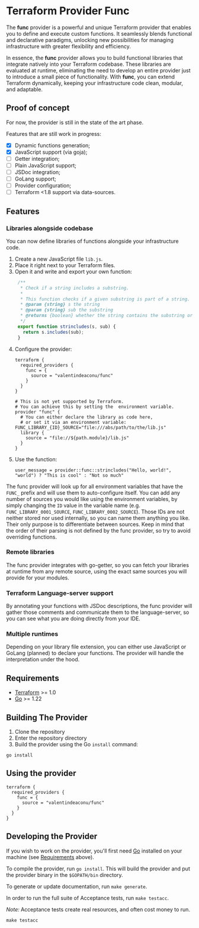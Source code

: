 # Terraform Provider Func

The **func** provider is a powerful and unique Terraform provider that enables you to define and execute custom functions. It seamlessly blends functional and declarative paradigms, unlocking new possibilities for managing infrastructure with greater flexibility and efficiency.

In essence, the **func** provider allows you to build functional libraries that integrate natively into your Terraform codebase. These libraries are evaluated at runtime, eliminating the need to develop an entire provider just to introduce a small piece of functionality. With **func**, you can extend Terraform dynamically, keeping your infrastructure code clean, modular, and adaptable.

## Proof of concept

For now, the provider is still in the state of the art phase.

Features that are still work in progress:
- [x] Dynamic functions generation;
- [x] JavaScript support (via goja);
- [ ] Getter integration;
- [ ] Plain JavaScript support;
- [ ] JSDoc integration;
- [ ] GoLang support;
- [ ] Provider configuration;
- [ ] Terraform <1.8 support via data-sources.

## Features

### Libraries alongside codebase

You can now define libraries of functions alongside your infrastructure code.

1. Create a new JavaScript file `lib.js`.
2. Place it right next to your Terraform files. 
3. Open it and write and export your own function:
   ```javascript
    /**
     * Check if a string includes a substring.
     * 
     * This function checks if a given substring is part of a string.
     * @param {string} s the string
     * @param {string} sub the substring
     * @returns {boolean} whether the string contains the substring or not
     */
    export function strincludes(s, sub) {
      return s.includes(sub);
    }
    ```
4. Configure the provider:
    ```hcl
    terraform {
      required_providers {
        func = {
          source = "valentindeaconu/func"
        }
      }
    }

    # This is not yet supported by Terraform.
    # You can achieve this by setting the  environment variable.
    provider "func" {
      # You can either declare the library as code here,
      # or set it via an environment variable: FUNC_LIBRARY_{ID}_SOURCE="file:///abs/path/to/the/lib.js"
      library {
        source = "file://${path.module}/lib.js"
      }
    }
    ```
5. Use the function:
   ```hcl
   user_message = provider::func::strincludes("Hello, world!", "world") ? "This is cool" : "Not so much"
   ```

The func provider will look up for all environment variables that have the `FUNC_` prefix and will use them to auto-configure itself. You can add any number of sources you would like using the environment variables, by simply changing the `ID` value in the variable name (e.g. `FUNC_LIBRARY_0001_SOURCE`, `FUNC_LIBRARY_0002_SOURCE`). Those IDs are not neither stored nor used internally, so you can name them anything you like. Their only purpose is to differentiate between sources. Keep in mind that the order of their parsing is not defined by the func provider, so try to avoid overriding functions.

### Remote libraries

The func provider integrates with go-getter, so you can fetch your libraries at runtime from any remote source, using the exact same sources you will provide for your modules.

### Terraform Language-server support

By annotating your functions with JSDoc descriptions, the func provider will gather those comments and communicate them to the language-server, so you can see what you are doing directly from your IDE.

### Multiple runtimes

Depending on your library file extension, you can either use JavaScript or GoLang (planned) to declare your functions. The provider will handle the interpretation under the hood. 

## Requirements

- [Terraform](https://developer.hashicorp.com/terraform/downloads) >= 1.0
- [Go](https://golang.org/doc/install) >= 1.22

## Building The Provider

1. Clone the repository
1. Enter the repository directory
1. Build the provider using the Go `install` command:

```shell
go install
```

## Using the provider

```hcl
terraform {
  required_providers {
    func = {
      source = "valentindeaconu/func"
    }
  }
}
```

## Developing the Provider

If you wish to work on the provider, you'll first need [Go](http://www.golang.org) installed on your machine (see [Requirements](#requirements) above).

To compile the provider, run `go install`. This will build the provider and put the provider binary in the `$GOPATH/bin` directory.

To generate or update documentation, run `make generate`.

In order to run the full suite of Acceptance tests, run `make testacc`.

*Note:* Acceptance tests create real resources, and often cost money to run.

```shell
make testacc
```
